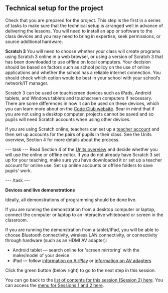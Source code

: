 ## Technical setup for the project

Check that you are prepared for the project. This step is the first in a series of tasks to make sure that the technical setup is arranged well in advance of delivering the lessons. You will need to install an app or software to the class devices and you may need to bring in expertise, seek permissions, or source additional hardware. 

**Scratch 3**
You will need to choose whether your class will create programs using Scratch 3 online in a web browser, or using a version of Scratch 3 that has been downloaded to use offline on local computers. Your decision should be based on factors such as school policy on the use of online applications and whether the school has a reliable internet connection. You should check which option would be best in your school with your school’s network/IT manager. 

Scratch 3 can be used on touchscreen devices such as iPads, Android tablets, and Windows tablets and touchscreen computers if necessary. There are some differences in how it can be used on these devices, which you can learn more about on the [Code Club website](https://help.codeclub.org/en/support/solutions/articles/19000098299-using-scratch-3-on-a-tablet-or-touchscreen-device). Bear in mind that if you are not using a desktop computer, projects cannot be saved and so pupils will need Scratch accounts when using other devices.

If you are using Scratch online, teachers can set up a [teacher account](https://scratch.mit.edu/educators/faq) and then set up accounts for the pairs of pupils in their class. See the Units overview, Section 4 for more details about the process.

--- task --- Read Section 4 of the [Units overview](ncce.io/R2iy6p) and decide whether you will use the online or offline editor. If you do not already have Scratch 3 set up for your teaching, make sure you have downloaded it or set up a teacher account for online use. Set up online accounts or offline folders to save pupils' work.

--- /task ---

**Devices and live demonstrations**

Ideally, all demonstrations of programming should be done live. 

If you are running the demonstration from a desktop computer or laptop, connect the computer or laptop to an interactive whiteboard or screen in the classroom.

If you are running the demonstration from a tablet/iPad, you will be able to choose Bluetooth connectivity, wireless LAN connectivity, or connectivity through hardware (such as an HDMI AV adapter):
+ Android tablet — search online for 'screen mirroring' with the make/model of your device
+ iPad — follow [information on AirPlay](https://support.apple.com/en-us/HT204289) or [information on AV adapters](https://support.apple.com/en-us/HT202044) 



Click the green button (below right) to go to the next step in this session.

You can go back to the [list of contents for this session (Session 2) here](https://projects.raspberrypi.org/en/projects/gbic-pair-programming-2).
You can access the [menu for Sessions 1 and 2 here](https://projects.raspberrypi.org/en/pathways/gbic-pair-programming-training).

